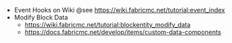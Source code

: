 

* Event Hooks on Wiki @see https://wiki.fabricmc.net/tutorial:event_index
* Modify Block Data
  * https://wiki.fabricmc.net/tutorial:blockentity_modify_data
  * https://docs.fabricmc.net/develop/items/custom-data-components

